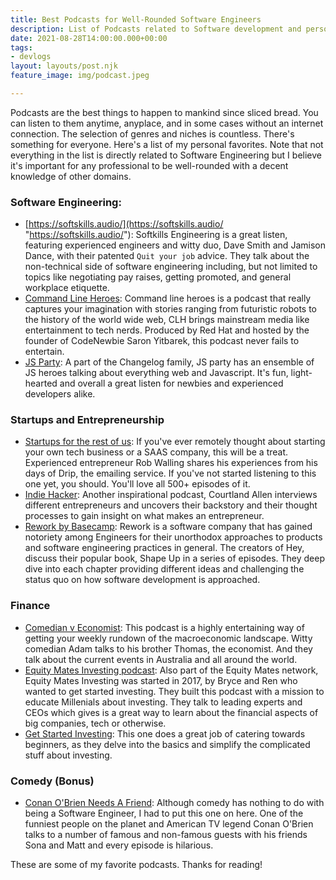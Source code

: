 ```yaml
---
title: Best Podcasts for Well-Rounded Software Engineers
description: List of Podcasts related to Software development and personal finances.
date: 2021-08-28T14:00:00.000+00:00
tags:
- devlogs
layout: layouts/post.njk
feature_image: img/podcast.jpeg

---
```

Podcasts are the best things to happen to mankind since sliced bread. You can listen to them anytime, anyplace, and in some cases without an internet connection. The selection of genres and niches is countless. There's something for everyone. Here's a list of my personal favorites. Note that not everything in the list is directly related to Software Engineering but I believe it's important for any professional to be well-rounded with a decent knowledge of other domains.

### Software Engineering:

* [https://softskills.audio/](https://softskills.audio/ "https://softskills.audio/"): Softkills Engineering is a great listen, featuring experienced engineers and witty duo, Dave Smith and Jamison Dance, with their patented `Quit your job` advice. They talk about the non-technical side of software engineering including, but not limited to topics like negotiating pay raises, getting promoted, and general workplace etiquette.
* [Command Line Heroes](https://www.redhat.com/en/command-line-heroes "Command line heroes"): Command line heroes is a podcast that really captures your imagination with stories ranging from futuristic robots to the history of the world wide web, CLH brings mainstream media like entertainment to tech nerds. Produced by Red Hat and hosted by the founder of CodeNewbie Saron Yitbarek, this podcast never fails to entertain.
* [JS Party](https://changelog.com/jsparty "JS Party"): A part of the Changelog family, JS party has an ensemble of JS heroes talking about everything web and Javascript. It's fun, light-hearted and overall a great listen for newbies and experienced developers alike.

### Startups and Entrepreneurship

* [Startups for the rest of us](https://www.startupsfortherestofus.com/ "Startups for the rest of us"): If you've ever remotely thought about starting your own tech business or a SAAS company, this will be a treat. Experienced entrepreneur Rob Walling shares his experiences from his days of Drip, the emailing service. If you've not started listening to this one yet, you should. You'll love all 500+ episodes of it.
* [Indie Hacker](https://www.indiehackers.com/ "Indie hackers"): Another inspirational podcast, Courtland Allen interviews different entrepreneurs and uncovers their backstory and their thought processes to gain insight on what makes an entrepreneur.
* [Rework by Basecamp](https://www.rework.fm/ "Rework"): Rework is a software company that has gained notoriety among Engineers for their unorthodox approaches to products and software engineering practices in general. The creators of Hey, discuss their popular book, Shape Up in a series of episodes. They deep dive into each chapter providing different ideas and challenging the status quo on how software development is approached.

### Finance

* [Comedian v Economist](https://equitymates.com/show/comedian-v-economist/ "Comedian v Economist"): This podcast is a highly entertaining way of getting your weekly rundown of the macroeconomic landscape. Witty comedian Adam talks to his brother Thomas, the economist. And they talk about the current events in Australia and all around the world.
* [Equity Mates Investing podcast](https://equitymates.com/show/equity-mates-investing-podcast/ "Equity Mates Investing Podcast"): Also part of the Equity Mates network, Equity Mates Investing was started in 2017, by Bryce and Ren who wanted to get started investing. They built this podcast with a mission to educate Millenials about investing. They talk to leading experts and CEOs which gives is a great way to learn about the financial aspects of big companies, tech or otherwise.
* [Get Started Investing](): This one does a great job of catering towards beginners, as they delve into the basics and simplify the complicated stuff about investing.

### Comedy (Bonus)

* [Conan O'Brien Needs A Friend](https://teamcoco.com/podcasts "Conan O'Brien Needs a Friend"): Although comedy has nothing to do with being a Software Engineer, I had to put this one on here. One of the funniest people on the planet and American TV legend Conan O'Brien talks to a number of famous and non-famous guests with his friends Sona and Matt and every episode is hilarious.

These are some of my favorite podcasts. Thanks for reading!